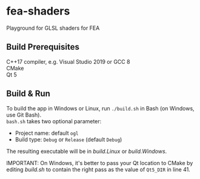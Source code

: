 # fea-shaders
Playground for GLSL shaders for FEA  

## Build Prerequisites  
C++17 compiler, e.g. Visual Studio 2019 or GCC 8  
CMake  
Qt 5

## Build & Run
To build the app in Windows or Linux, run `./build.sh` in Bash (on Windows, use Git Bash).  
`bash.sh` takes two optional parameter:  
* Project name: default `ogl`
* Build type: `Debug` or `Release` (default `Debug`)  
  
The resulting executable will be in _build.Linux_ or _build.Windows_.  

IMPORTANT: On Windows, it's better to pass your Qt location to CMake by editing _build.sh_ to contain the right pass as the value of `Qt5_DIR` in line 41.  